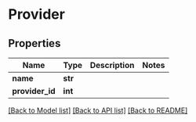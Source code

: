 # Provider

## Properties
Name | Type | Description | Notes
------------ | ------------- | ------------- | -------------
**name** | **str** |  | 
**provider_id** | **int** |  | 

[[Back to Model list]](../README.md#documentation-for-models) [[Back to API list]](../README.md#documentation-for-api-endpoints) [[Back to README]](../README.md)


